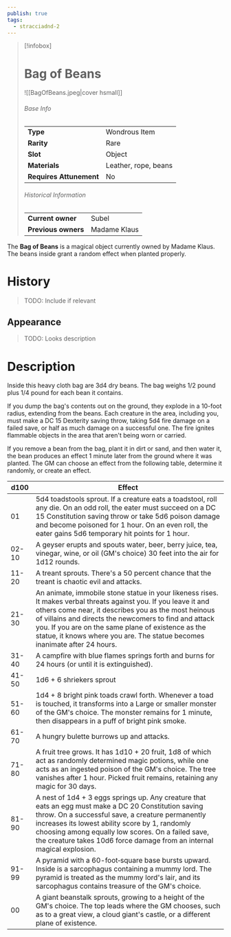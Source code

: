 ```yaml
---
publish: true
tags:
  - stracciadnd-2
---
```

> [!infobox]  
> # Bag of Beans
> ![[BagOfBeans.jpeg|cover hsmall]]
> ###### Base Info
> | | |
> |---|---|
> | **Type** | Wondrous Item |
> | **Rarity** | Rare |
> | **Slot** | Object |
> | **Materials** | Leather, rope, beans |
> | **Requires Attunement** | No |
> ###### Historical Information
> | | |
> |---|---|
> | **Current owner** | Subel |
> | **Previous owners** | Madame Klaus |

The **Bag of Beans** is a magical object currently owned by Madame Klaus. The beans inside grant a random effect when planted properly.
# History
> TODO: Include if relevant
## Appearance
> TODO: Looks description
# Description
Inside this heavy cloth bag are 3d4 dry beans. The bag weighs 1/2 pound plus 1/4 pound for each bean it contains.

If you dump the bag's contents out on the ground, they explode in a 10-foot radius, extending from the beans. Each creature in the area, including you, must make a DC 15 Dexterity saving throw, taking 5d4 fire damage on a failed save, or half as much damage on a successful one. The fire ignites flammable objects in the area that aren't being worn or carried.

If you remove a bean from the bag, plant it in dirt or sand, and then water it, the bean produces an effect 1 minute later from the ground where it was planted. The GM can choose an effect from the following table, determine it randomly, or create an effect.

|**d100**|**Effect**|
|---|---|
|01|5d4 toadstools sprout. If a creature eats a toadstool, roll any die. On an odd roll, the eater must succeed on a DC 15 Constitution saving throw or take 5d6 poison damage and become poisoned for 1 hour. On an even roll, the eater gains 5d6 temporary hit points for 1 hour.|
|02-10|A geyser erupts and spouts water, beer, berry juice, tea, vinegar, wine, or oil (GM's choice) 30 feet into the air for 1d12 rounds.|
|11-20|A treant sprouts. There's a 50 percent chance that the treant is chaotic evil and attacks.|
|21-30|An animate, immobile stone statue in your likeness rises. It makes verbal threats against you. If you leave it and others come near, it describes you as the most heinous of villains and directs the newcomers to find and attack you. If you are on the same plane of existence as the statue, it knows where you are. The statue becomes inanimate after 24 hours.|
|31-40|A campfire with blue flames springs forth and burns for 24 hours (or until it is extinguished).|
|41-50|1d6 + 6 shriekers sprout|
|51-60|1d4 + 8 bright pink toads crawl forth. Whenever a toad is touched, it transforms into a Large or smaller monster of the GM's choice. The monster remains for 1 minute, then disappears in a puff of bright pink smoke.|
|61-70|A hungry bulette burrows up and attacks.|
|71-80|A fruit tree grows. It has 1d10 + 20 fruit, 1d8 of which act as randomly determined magic potions, while one acts as an ingested poison of the GM's choice. The tree vanishes after 1 hour. Picked fruit remains, retaining any magic for 30 days.|
|81-90|A nest of 1d4 + 3 eggs springs up. Any creature that eats an egg must make a DC 20 Constitution saving throw. On a successful save, a creature permanently increases its lowest ability score by 1, randomly choosing among equally low scores. On a failed save, the creature takes 10d6 force damage from an internal magical explosion.|
|91-99|A pyramid with a 60-foot‐square base bursts upward. Inside is a sarcophagus containing a mummy lord. The pyramid is treated as the mummy lord's lair, and its sarcophagus contains treasure of the GM's choice.|
|00|A giant beanstalk sprouts, growing to a height of the GM's choice. The top leads where the GM chooses, such as to a great view, a cloud giant's castle, or a different plane of existence.|
